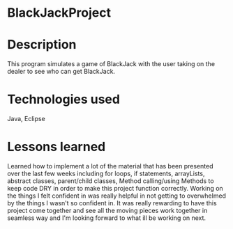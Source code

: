 # BlackJackProject

# Description
This program simulates a game of BlackJack with the user taking on the dealer to see who can get BlackJack.

# Technologies used
Java, Eclipse

# Lessons learned
Learned how to implement a lot of the material that has been presented over the last few weeks including for loops, if statements, arrayLists, abstract classes, parent/child classes, Method calling/using Methods to keep code DRY in order to make this project function correctly. Working on the things I felt confident in was really helpful in not getting to overwhelmed by the things I wasn't so confident in. It was really rewarding to have this project come together and see all the moving pieces work together in seamless way and I'm looking forward to what ill be working on next.



